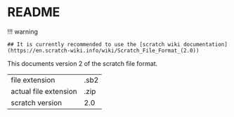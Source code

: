 # README

!!! warning
    
    ## It is currently recommended to use the [scratch wiki documentation](https://en.scratch-wiki.info/wiki/Scratch_File_Format_(2.0))

This documents version 2 of the scratch file format.

|                       |      |
|-----------------------|------|
| file extension        | .sb2 |
| actual file extension | .zip |
| scratch version       | 2.0  |
